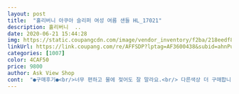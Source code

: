 ```yaml
---
layout: post 
title:  "홀리버니 아쿠아 슬리퍼 여성 여름 샌들 HL_17021" 
description: 홀리버니  ..
date: 2020-06-21 15:44:28 
img: https://static.coupangcdn.com/image/vendor_inventory/f2ba/218eedf81ac8b9c937fa7f51ad379d6478474ccdec2ac348b80c57ad9334.jpg 
linkUrl: https://link.coupang.com/re/AFFSDP?lptag=AF3600438&subid=ahnPublicAsk&pageKey=246366378&itemId=780590800&vendorItemId=4975907173&traceid=V0-113-7778a43539acf2d9 
categories: [1007] 
color: 4CAF50 
price: 9800 
author: Ask View Shop 
cont:  "●구매후기●<br/>너무 편하고 물에 젖어도 잘 말라요.<br/> 다른색상 더 구매합니다<br/>마니 산어봐야지만<br/>말랑해서 좋아요<br/>발이 까져서 못신는 샌들대신<br/>생긴거에 비해 가볍고 신고 다니기 편해요<br/>일단 착용감 괜찬아요<br/>잘 마르고 단거리 갈 때 딱인 거 같아요<br/>젖어도  괜찬고<br/>제가 발볼이 넓고 부은 상태인데도요<br/>" 
---
```

